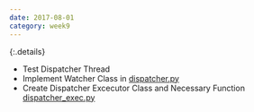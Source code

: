 ```yaml
---
date: 2017-08-01
category: week9
---
```

{:.details}
- Test Dispatcher Thread
- Implement Watcher Class in [dispatcher.py](https://github.com/JThanat/femto-mesos/blob/master/dispatcher/dispathcer.py)
- Create Dispatcher Excecutor Class and Necessary Function [dispatcher_exec.py](https://github.com/JThanat/femto-mesos/blob/master/dispatcher/dispatcher_exec.py)
